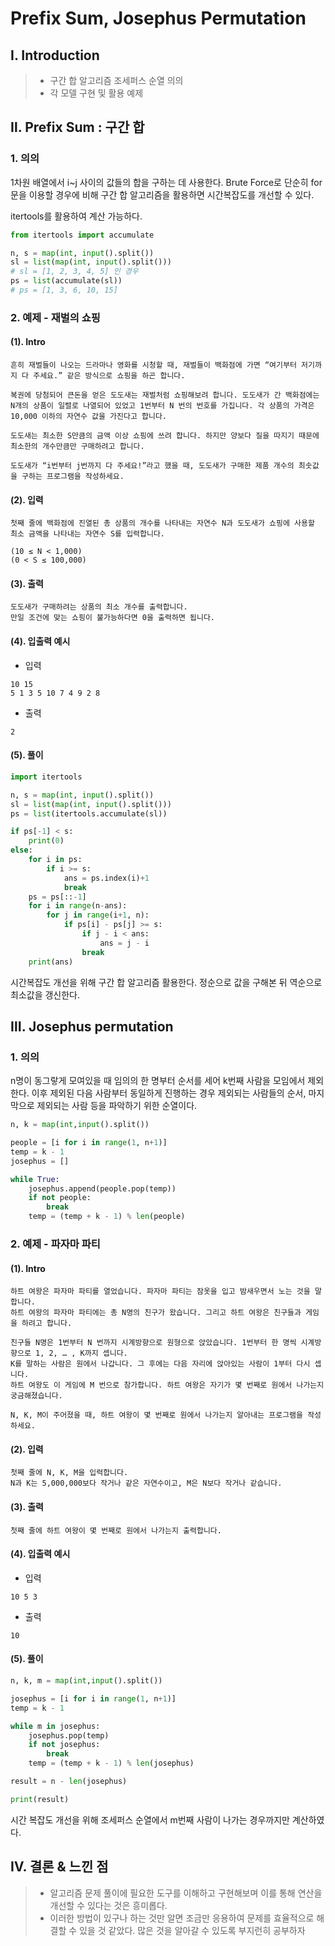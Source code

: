 # Prefix Sum, Josephus Permutation

## Ⅰ. Introduction

> - 구간 합 알고리즘 조세퍼스 순열 의의
> - 각 모델 구현 및 활용 예제

## Ⅱ. Prefix Sum : 구간 합

### 1. 의의

1차원 배열에서 i~j 사이의 값들의 합을 구하는 데 사용한다. Brute Force로 단순히 for문을 이용할 경우에 비해 구간 합 알고리즘을 활용하면 시간복잡도를 개선할 수 있다.

itertools를 활용하여 계산 가능하다.

```python
from itertools import accumulate

n, s = map(int, input().split())
sl = list(map(int, input().split()))
# sl = [1, 2, 3, 4, 5] 인 경우
ps = list(accumulate(sl))
# ps = [1, 3, 6, 10, 15]
```

### 2. 예제 - 재벌의 쇼핑

#### (1). Intro

```
흔히 재벌들이 나오는 드라마나 영화를 시청할 때, 재벌들이 백화점에 가면 “여기부터 저기까지 다 주세요.” 같은 방식으로 쇼핑을 하곤 합니다.

복권에 당첨되어 큰돈을 얻은 도도새는 재벌처럼 쇼핑해보려 합니다. 도도새가 간 백화점에는 N개의 상품이 일렬로 나열되어 있었고 1번부터 N 번의 번호를 가집니다. 각 상품의 가격은 10,000 이하의 자연수 값을 가진다고 합니다.

도도새는 최소한 S만큼의 금액 이상 쇼핑에 쓰려 합니다. 하지만 양보다 질을 따지기 때문에 최소한의 개수만큼만 구매하려고 합니다.

도도새가 “i번부터 j번까지 다 주세요!”라고 했을 때, 도도새가 구매한 제품 개수의 최솟값을 구하는 프로그램을 작성하세요.
```

#### (2). 입력

```
첫째 줄에 백화점에 진열된 총 상품의 개수를 나타내는 자연수 N과 도도새가 쇼핑에 사용할 최소 금액을 나타내는 자연수 S를 입력합니다.

(10 ≤ N < 1,000)
(0 < S ≤ 100,000)
```

#### (3). 출력

```
도도새가 구매하려는 상품의 최소 개수를 출력합니다.
만일 조건에 맞는 쇼핑이 불가능하다면 0을 출력하면 됩니다.
```

#### (4). 입출력 예시

- 입력

```
10 15
5 1 3 5 10 7 4 9 2 8
```

- 출력

```
2
```

#### (5). 풀이

```python
import itertools

n, s = map(int, input().split())
sl = list(map(int, input().split()))
ps = list(itertools.accumulate(sl))

if ps[-1] < s:
    print(0)
else:
    for i in ps:
        if i >= s:
            ans = ps.index(i)+1
            break
    ps = ps[::-1]
    for i in range(n-ans):
        for j in range(i+1, n):
            if ps[i] - ps[j] >= s:
                if j - i < ans:
                    ans = j - i
                break
    print(ans)
```

시간복잡도 개선을 위해 구간 합 알고리즘 활용한다. 정순으로 값을 구해본 뒤 역순으로 최소값을 갱신한다.

## Ⅲ. Josephus permutation

### 1. 의의

n명이 동그랗게 모여있을 때 임의의 한 명부터 순서를 세어 k번째 사람을 모임에서 제외한다. 이후 제외된 다음 사람부터 동일하게 진행하는 경우 제외되는 사람들의 순서, 마지막으로 제외되는 사람 등을 파악하기 위한 순열이다.

```python
n, k = map(int,input().split())

people = [i for i in range(1, n+1)]
temp = k - 1
josephus = []

while True:
    josephus.append(people.pop(temp))
    if not people:
        break
    temp = (temp + k - 1) % len(people)
```

### 2. 예제 - 파자마 파티

#### (1). Intro

```
하트 여왕은 파자마 파티를 열었습니다. 파자마 파티는 잠옷을 입고 밤새우면서 노는 것을 말합니다.
하트 여왕의 파자마 파티에는 총 N명의 친구가 왔습니다. 그리고 하트 여왕은 친구들과 게임을 하려고 합니다.

친구들 N명은 1번부터 N 번까지 시계방향으로 원형으로 앉았습니다. 1번부터 한 명씩 시계방향으로 1, 2, … , K까지 셉니다.
K를 말하는 사람은 원에서 나갑니다. 그 후에는 다음 자리에 앉아있는 사람이 1부터 다시 셉니다.
하트 여왕도 이 게임에 M 번으로 참가합니다. 하트 여왕은 자기가 몇 번째로 원에서 나가는지 궁금해졌습니다.

N, K, M이 주어졌을 때, 하트 여왕이 몇 번째로 원에서 나가는지 알아내는 프로그램을 작성하세요.
```

#### (2). 입력

```
첫째 줄에 N, K, M을 입력합니다.
N과 K는 5,000,000보다 작거나 같은 자연수이고, M은 N보다 작거나 같습니다.
```

#### (3). 출력

```
첫째 줄에 하트 여왕이 몇 번째로 원에서 나가는지 출력합니다.
```

#### (4). 입출력 예시

- 입력

```
10 5 3
```

- 출력

```
10
```

#### (5). 풀이

```python
n, k, m = map(int,input().split())

josephus = [i for i in range(1, n+1)]
temp = k - 1

while m in josephus:
    josephus.pop(temp)
    if not josephus:
        break
    temp = (temp + k - 1) % len(josephus)

result = n - len(josephus)

print(result)
```

시간 복잡도 개선을 위해 조세퍼스 순열에서 m번째 사람이 나가는 경우까지만 계산하였다.

## Ⅳ. 결론 & 느낀 점

> - 알고리즘 문제 풀이에 필요한 도구를 이해하고 구현해보며 이를 통해 연산을 개선할 수 있다는 것은 흥미롭다.
> - 이러한 방법이 있구나 하는 것만 알면 조금만 응용하여 문제를 효율적으로 해결할 수 있을 것 같았다. 많은 것을 알아갈 수 있도록 부지런히 공부하자
